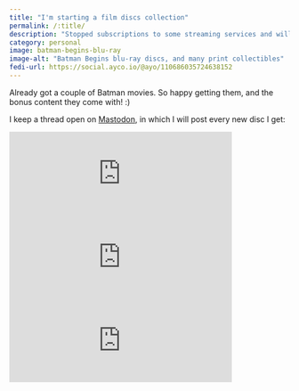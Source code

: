 ```yaml
---
title: "I'm starting a film discs collection"
permalink: /:title/
description: "Stopped subscriptions to some streaming services and will buy discs of films I really like :)"
category: personal
image: batman-begins-blu-ray
image-alt: "Batman Begins blu-ray discs, and many print collectibles"
fedi-url: https://social.ayco.io/@ayo/110686035724638152
---
```


Already got a couple of Batman movies. So happy getting them, and the bonus content they come with! :)

I keep a thread open on [Mastodon](https://social.ayco.io/@ayo/110639728990416918), in which I will post every new disc I get:

<iframe src="https://social.ayco.io/@ayo/110639728990416918/embed" class="mastodon-embed" style="max-width: 100%; border: 0" width="400" allowfullscreen="allowfullscreen"></iframe>

<iframe src="https://social.ayco.io/@ayo/110640803922027425/embed" class="mastodon-embed" style="max-width: 100%; border: 0" width="400" allowfullscreen="allowfullscreen"></iframe>

<iframe src="https://social.ayco.io/@ayo/110685362953465106/embed" class="mastodon-embed" style="max-width: 100%; border: 0" width="400" allowfullscreen="allowfullscreen"></iframe>

<script src="https://social.ayco.io/embed.js" async="async"></script>
